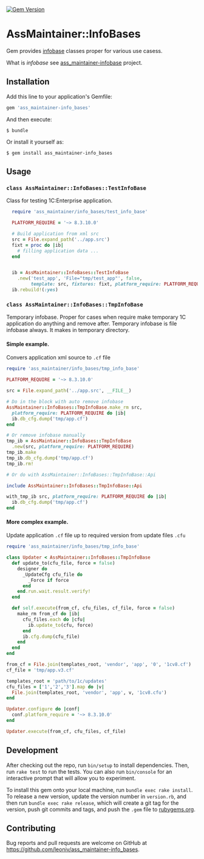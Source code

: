 [![Gem Version](https://badge.fury.io/rb/ass_maintainer-info_bases.svg)](https://badge.fury.io/rb/ass_maintainer-info_bases)
# AssMaintainer::InfoBases

Gem provides [infobase](https://github.com/leoniv/ass_maintainer-info_base)
classes proper for various use casess.

What is _infobase_ see
[ass_maintainer-infobase](https://github.com/leoniv/ass_maintainer-info_base)
project.

## Installation

Add this line to your application's Gemfile:

```ruby
gem 'ass_maintainer-info_bases'
```

And then execute:

    $ bundle

Or install it yourself as:

    $ gem install ass_maintainer-info_bases

## Usage

### `class AssMaintainer::InfoBases::TestInfoBase`

Class for testing 1C:Enterprise application.

```ruby
  require 'ass_maintainer/info_bases/test_info_base'

  PLATFORM_REQUIRE = '~> 8.3.10.0'

  # Build application from xml src
  src = File.expand_path('../app.src')
  fixt = proc do |ib|
    # filling application data ...
  end


  ib = AssMaintainer::InfoBases::TestInfoBase
    .new('test_app', 'File="tmp/test_app"', false,
         template: src, fixtures: fixt, platform_require: PLATFORM_REQUIRE)
  ib.rebuild!(:yes)

```

### `class AssMaintainer::InfoBases::TmpInfoBase`

Temporary infobase. Proper for cases when require make temporary
1C application do anything and remove after.
Temporary infobase is file infobase always. It makes in temporary
directory.

#### Simple example.

Convers application xml source to `.cf` file

```ruby
require 'ass_maintainer/info_bases/tmp_info_base'

PLATFORM_REQUIRE = '~> 8.3.10.0'

src = File.expand_path('../app.src', __FILE__)

# Do in the block with auto remove infobase
AssMaintainer::InfoBases::TmpInfoBase.make_rm src,
  platform_require: PLATFORM_REQUIRE do |ib|
  ib.db_cfg.dump('tmp/app.cf')
end

# Or remove infobase manually
tmp_ib = AssMaintainer::InfoBases::TmpInfoBase
  .new(src, platform_require: PLATFORM_REQUIRE)
tmp_ib.make
tmp_ib.db_cfg.dump('tmp/app.cf')
tmp_ib.rm!

# Or do with AssMaintainer::InfoBases::TmpInfoBase::Api

include AssMaintainer::InfoBases::TmpInfoBase::Api

with_tmp_ib src, platform_require: PLATFORM_REQUIRE do |ib|
  ib.db_cfg.dump('tmp/app.cf')
end

```

#### More complex example.

Update application `.cf` file up to required version from update files `.cfu`

```ruby
require 'ass_maintainer/info_bases/tmp_info_base'

class Updater < AssMaintainer::InfoBases::TmpInfoBase
  def update_to(cfu_file, force = false)
    designer do
      _UpdateCfg cfu_file do
        _Force if force
      end
    end.run.wait.result.verify!
  end

  def self.execute(from_cf, cfu_files, cf_file, force = false)
    make_rm from_cf do |ib|
      cfu_files.each do |cfu|
        ib.update_to(cfu, force)
      end
      ib.cfg.dump(cfu_file)
    end
  end
end

from_cf = File.join(templates_root, 'vendor', 'app', '0', '1cv8.cf')
cf_file = 'tmp/app.v3.cf'

templates_root = 'path/to/1c/updates'
cfu_files = ['1','2','3'].map do |v|
  File.join(templates_root, 'vendor', 'app', v, '1cv8.cfu')
end

Updater.configure do |conf|
  conf.platform_require = '~> 8.3.10.0'
end

Updater.execute(from_cf, cfu_files, cf_file)
```

## Development

After checking out the repo, run `bin/setup` to install dependencies. Then, run `rake test` to run the tests. You can also run `bin/console` for an interactive prompt that will allow you to experiment.

To install this gem onto your local machine, run `bundle exec rake install`. To release a new version, update the version number in `version.rb`, and then run `bundle exec rake release`, which will create a git tag for the version, push git commits and tags, and push the `.gem` file to [rubygems.org](https://rubygems.org).

## Contributing

Bug reports and pull requests are welcome on GitHub at https://github.com/leoniv/ass_maintainer-info_bases.
